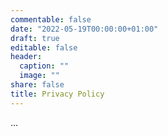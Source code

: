 ```yaml
---
commentable: false
date: "2022-05-19T00:00:00+01:00"
draft: true
editable: false
header:
  caption: ""
  image: ""
share: false
title: Privacy Policy
---
```


...

